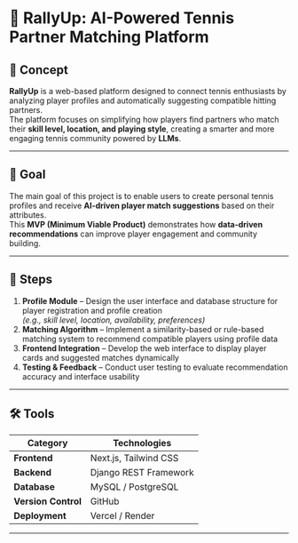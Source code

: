 # 🎾 RallyUp: AI-Powered Tennis Partner Matching Platform

## 🧠 Concept
**RallyUp** is a web-based platform designed to connect tennis enthusiasts by analyzing player profiles and automatically suggesting compatible hitting partners.  
The platform focuses on simplifying how players find partners who match their **skill level, location, and playing style**, creating a smarter and more engaging tennis community powered by **LLMs**.

---

## 🎯 Goal
The main goal of this project is to enable users to create personal tennis profiles and receive **AI-driven player match suggestions** based on their attributes.  
This **MVP (Minimum Viable Product)** demonstrates how **data-driven recommendations** can improve player engagement and community building.

---

## 🧩 Steps
1. **Profile Module** – Design the user interface and database structure for player registration and profile creation  
   *(e.g., skill level, location, availability, preferences)*  
2. **Matching Algorithm** – Implement a similarity-based or rule-based matching system to recommend compatible players using profile data  
3. **Frontend Integration** – Develop the web interface to display player cards and suggested matches dynamically  
4. **Testing & Feedback** – Conduct user testing to evaluate recommendation accuracy and interface usability

---

## 🛠️ Tools
| Category | Technologies |
|-----------|---------------|
| **Frontend** | Next.js, Tailwind CSS |
| **Backend** | Django REST Framework |
| **Database** | MySQL / PostgreSQL |
| **Version Control** | GitHub |
| **Deployment** | Vercel / Render |

---
